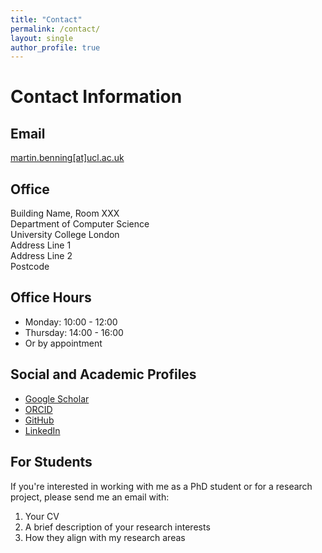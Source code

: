 ```yaml
---
title: "Contact"
permalink: /contact/
layout: single
author_profile: true
---
```


# Contact Information

## Email
[martin.benning[at]ucl.ac.uk](mailto:martin.benning[at]ucl.ac.uk)

## Office
Building Name, Room XXX  
Department of Computer Science  
University College London  
Address Line 1  
Address Line 2  
Postcode

## Office Hours
* Monday: 10:00 - 12:00
* Thursday: 14:00 - 16:00
* Or by appointment

## Social and Academic Profiles
* [Google Scholar](https://scholar.google.com/citations?user=YOUR_ID)
* [ORCID](https://orcid.org/YOUR_ORCID_ID)
* [GitHub](https://github.com/YOUR_GITHUB_USERNAME)
* [LinkedIn](https://www.linkedin.com/in/YOUR_LINKEDIN_USERNAME)

## For Students
If you're interested in working with me as a PhD student or for a research project, please send me an email with:
1. Your CV
2. A brief description of your research interests
3. How they align with my research areas
